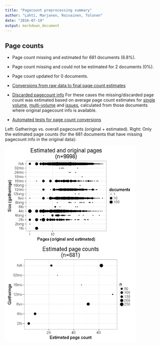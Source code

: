 ```yaml
---
title: "Pagecount preprocessing summary"
author: "Lahti, Marjanen, Roivainen, Tolonen"
date: "2016-07-19"
output: markdown_document
---
```





## Page counts

  * Page count missing and estimated for 681 documents (6.8%).

  * Page count missing and could not be estimated for 2 documents (0%).

  * Page count updated for 0 documents.
  
  * [Conversions from raw data to final page count estimates](output.tables/pagecount_conversion_nontrivial.csv)

<!--[Page conversions from raw data to final page count estimates with volume info](output.tables/page_conversion_table_full.csv)-->

  * [Discarded pagecount info](output.tables/pagecount_discarded.csv) For these cases the missing/discarded page count was estimated based on average page count estimates for [single volume](mean_pagecounts_singlevol.csv), [multi-volume](mean_pagecounts_multivol.csv) and [issues](mean_pagecounts_issue.csv), calculated from those documents where original pagecount info is available.

  * [Automated tests for page count conversions](https://github.com/rOpenGov/bibliographica/blob/master/inst/extdata/tests_polish_physical_extent.csv)


Left: Gatherings vs. overall pagecounts (original + estimated). Right: Only the estimated page counts (for the 681 documents that have missing pagecount info in the original data):

<img src="figure/pagecount-size-estimated-1.png" title="plot of chunk size-estimated" alt="plot of chunk size-estimated" width="430px" /><img src="figure/pagecount-size-estimated-2.png" title="plot of chunk size-estimated" alt="plot of chunk size-estimated" width="430px" />


<!--

## Average page counts (only works in CERL now)

Multi-volume documents average page counts are given per volume.


|doc.dimension | mean.pages.singlevol| median.pages.singlevol| n.singlevol|mean.pages.multivol |median.pages.multivol | n.multivol| mean.pages.issue| median.pages.issue| n.issue|
|:-------------|--------------------:|----------------------:|-----------:|:-------------------|:---------------------|----------:|----------------:|------------------:|-------:|
|2fo           |                10.59|                    4.0|         469|NA                  |NA                    |         NA|              4.0|                4.0|      49|
|4long         |                92.31|                   25.0|          29|NA                  |NA                    |         NA|               NA|                 NA|      NA|
|4to           |                32.03|                    9.0|        2175|NA                  |NA                    |         NA|              9.0|                9.0|      13|
|6to           |                55.00|                   21.0|           5|NA                  |NA                    |         NA|               NA|                 NA|      NA|
|8long         |               198.56|                  167.0|          16|NA                  |NA                    |         NA|               NA|                 NA|      NA|
|8vo           |               104.00|                   51.5|        1064|NA                  |NA                    |         NA|             51.5|               51.5|      29|
|12long        |               121.00|                  121.0|           2|NA                  |NA                    |         NA|               NA|                 NA|      NA|
|12mo          |               110.43|                   71.0|         436|NA                  |NA                    |         NA|             71.0|               71.0|       1|
|16long        |               159.00|                  159.0|           1|NA                  |NA                    |         NA|               NA|                 NA|      NA|
|16mo          |                96.45|                   46.0|         233|NA                  |NA                    |         NA|               NA|                 NA|      NA|
|18mo          |               195.00|                  195.0|           1|NA                  |NA                    |         NA|               NA|                 NA|      NA|
|24mo          |                72.00|                   60.0|           3|NA                  |NA                    |         NA|               NA|                 NA|      NA|
|32mo          |                45.20|                   27.0|           5|NA                  |NA                    |         NA|               NA|                 NA|      NA|
|NA            |               107.28|                   62.0|        5504|NA                  |NA                    |         NA|             22.0|               22.0|      46|

![plot of chunk size-pagecountsmulti2](figure/pagecount-size-pagecountsmulti2-1.png)

-->
